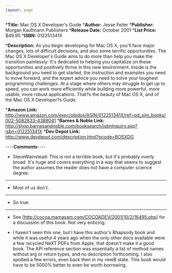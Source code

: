 ```yaml
---
layout: page
---
```





***Title:**
Mac OS X Developer's Guide
***Author:**
Jesse Feiler
***Publisher:**
Morgan Kaufmann Publishers
***Release Date:**
October 2001
***List Price:**
$49.95
***ISBN:**
012251341X

***Description:**
As you begin developing for Mac OS X, you'll face major changes, lots of difficult decisions, and also some terrific opportunities. The Mac OS X Developer's Guide aims to do more than help you make the transition painlessly: It's dedicated to helping you capitalize on these opportunities and positively thrive in this new environment. Inside is the background you need to get started, the instruction and examples you need to move forward, and the expert advice you need to solve your toughest programming challenges. At a stage where others may struggle to get up to speed, you can work more efficiently while building more powerful, more usable, more robust applications. That?s the beauty of Mac OS X, and of the Mac OS X Developer?s Guide. 

***Amazon Link:**
http://www.amazon.com/exec/obidos/ASIN/012251341X/ref=pd_sim_books/002-5082833-4388041
***Barnes & Noble Link:**
http://shop.barnesandnoble.com/booksearch/isbnInquiry.asp?isbn=012251341X
***Dev Depot Link:**
http://www.devdepot.com/description.html?pcode=BOSXDG


----**Comments**----


* SteveWainstead: This is not a terrible book, but it's probably overly broad. It's huge and covers everything in a way that seems to suggest the author assumes the reader does not have a computer science degree.
----
* Most of us don't.
----
* So true.
----
* See [http://cocoa.mamasam.com/COCOADEV/2001/10/2/16495.php] for a discussion of this book. Not very enticing.

* I haven't seen this one, but I have this author's Rhapsody book and while it was useful 4 years ago when the only other docs available were a few recycled NeXT PDFs from Apple, that doesn't make it a good book. The API reference section was essentially a list of method names without arg or return types, and no description forthcoming. I also spotted a few errors, even back then in my newB state. This book would have to be 5000% better to even be worth borrowing.
